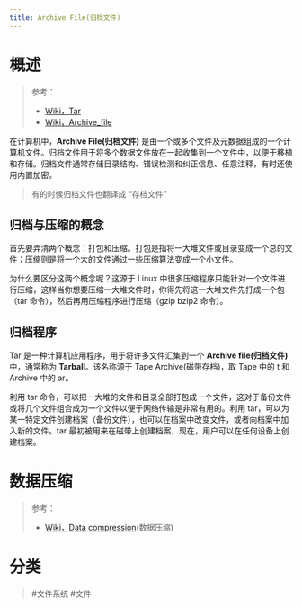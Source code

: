 ```yaml
---
title: Archive File(归档文件)
---
```


# 概述

> 参考：
> 
> - [Wiki，Tar](<https://en.wikipedia.org/wiki/Tar_(computing)>)
> - [Wiki，Archive_file](https://en.wikipedia.org/wiki/Archive_file)

在计算机中，**Archive File(归档文件)** 是由一个或多个文件及元数据组成的一个计算机文件。归档文件用于将多个数据文件放在一起收集到一个文件中，以便于移植和存储。归档文件通常存储目录结构、错误检测和纠正信息、任意注释，有时还使用内置加密。

> 有的时候归档文件也翻译成 “存档文件”

## 归档与压缩的概念

首先要弄清两个概念：打包和压缩。打包是指将一大堆文件或目录变成一个总的文件；压缩则是将一个大的文件通过一些压缩算法变成一个小文件。

为什么要区分这两个概念呢？这源于 Linux 中很多压缩程序只能针对一个文件进行压缩，这样当你想要压缩一大堆文件时，你得先将这一大堆文件先打成一个包（tar 命令），然后再用压缩程序进行压缩（gzip bzip2 命令）。

## 归档程序

Tar 是一种计算机应用程序，用于将许多文件汇集到一个 **Archive file(归档文件)** 中，通常称为 **Tarball**。该名称源于 Tape Archive(磁带存档)，取 Tape 中的 t 和 Archive 中的 ar。

利用 tar 命令，可以把一大堆的文件和目录全部打包成一个文件，这对于备份文件或将几个文件组合成为一个文件以便于网络传输是非常有用的。利用 tar，可以为某一特定文件创建档案（备份文件），也可以在档案中改变文件，或者向档案中加入新的文件。tar 最初被用来在磁带上创建档案，现在，用户可以在任何设备上创建档案。

# 数据压缩

> 参考：
> 
> - [Wiki，Data compression](https://en.wikipedia.org/wiki/Data_compression)(数据压缩)

# 分类

> #文件系统 #文件